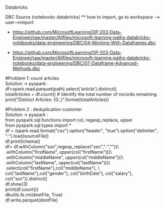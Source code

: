 Databricks 

DBC Source (notebookc databricks)
 ** how to import, go to workspace --> user-->import

 *  https://github.com/MicrosoftLearning/DP-203-Data-Engineer/raw/master/Allfiles/microsoft-learning-paths-databricks-notebooks/data-engineering/DBC/04-Working-With-Dataframes.dbc

 * https://github.com/MicrosoftLearning/DP-203-Data-Engineer/raw/master/Allfiles/microsoft-learning-paths-databricks-notebooks/data-engineering/DBC/07-Dataframe-Advanced-Methods.dbc

#Problem 1: count articles <br>
Solution  ->  pyspark: <br>
 df=spark.read.parquet(path).select('article').distinct() <br>
 totalArticles = df.count() # Identify the total number of records remaining. <br>
  print("Distinct Articles: {0:,}".format(totalArticles)) <br>
  
#Problem 2 : deduplication customer <br>
Solution -> pyspark : <br>
from pyspark.sql.functions import col, regexp_replace, upper <br>
from pyspark.sql.types import *    <br>
df = (spark.read.format("csv").option("header", "true").option("delimiter", ":").load(sourceFile)) <br>
df.printSchema() <br>
df= df.withColumn("ssn",regexp_replace("ssn","-",""))\  <br>
  .withColumn("firstName", upper(col("firstName")))\    <br>
  .withColumn("middleName", upper(col("middleName")))\  <br>
  .withColumn("lastName", upper(col("lastName")))\      <br>
  .select(col("firstName"),col("middleName"), \          <br>
  col("lastName"),col("gender"), col("birthDate"), col("salary"), col("ssn")).distinct() <br>
df.show(3)     <br>
print(df.count())  <br>
dbutils.fs.rm(destFile, True) <br>
df.write.parquet(destFile)    <br>
